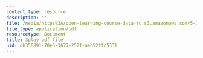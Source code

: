 ```yaml
---
content_type: resource
description: ''
file: /media/https%3A/open-learning-course-data-rc.s3.amazonaws.com/5-111sc-principles-of-chemical-science-fall-2014/db35689170e53677252faeb52ffc5331_r7MO11iMsOQ.pdf
file_type: application/pdf
resourcetype: Document
title: 3play pdf file
uid: db356891-70e5-3677-252f-aeb52ffc5331
---
```

